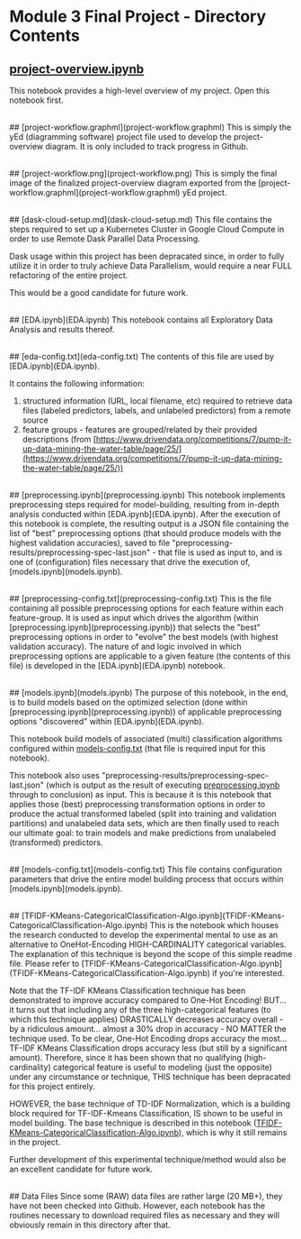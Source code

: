 
# Module 3 Final Project - Directory Contents

## [project-overview.ipynb](project-overview.ipynb)
This notebook provides a high-level overview of my project.  Open this notebook first.

<p><br>
## [project-workflow.graphml](project-workflow.graphml)
This is simply the yEd (diagramming software) project file used to develop the project-overview diagram.  It is only included to track progress in Github.

<p><br>
## [project-workflow.png](project-workflow.png)
This is simply the final image of the finalized project-overview diagram exported from the [project-workflow.graphml](project-workflow.graphml) yEd project.

<p><br>
## [dask-cloud-setup.md](dask-cloud-setup.md)
This file contains the steps required to set up a Kubernetes Cluster in Google Cloud Compute in order to use Remote Dask Parallel Data Processing.

Dask usage within this project has been depracated since, in order to fully utilize it in order to truly achieve Data Parallelism, would require a near FULL refactoring of the entire project.  

This would be a good candidate for future work.

<p><br>
## [EDA.ipynb](EDA.ipynb)
This notebook contains all Exploratory Data Analysis and results thereof.

<p><br>
## [eda-config.txt](eda-config.txt)
The contents of this file are used by [EDA.ipynb](EDA.ipynb).

It contains the following information:
1. structured information (URL, local filename, etc) required to retrieve data files (labeled predictors, labels, and unlabeled predictors) from a remote source
2. feature groups - features are grouped/related by their provided descriptions (from [https://www.drivendata.org/competitions/7/pump-it-up-data-mining-the-water-table/page/25/](https://www.drivendata.org/competitions/7/pump-it-up-data-mining-the-water-table/page/25/))

<p><br>
## [preprocessing.ipynb](preprocessing.ipynb)
This notebook implements preprocessing steps required for model-building, resulting from in-depth analysis conducted within [EDA.ipynb](EDA.ipynb).  After the execution of this notebook is complete, the resulting output is a JSON file containing the list of "best" preprocessing options (that should produce models with the highest validation accuracies), saved to file "preprocessing-results/preprocessing-spec-last.json" - that file is used as input to, and is one of (configuration) files necessary that drive the execution of, [models.ipynb](models.ipynb).

<p><br>
## [preprocessing-config.txt](preprocessing-config.txt)
This is the file containing all possible preprocessing options for each feature within each feature-group.  It is used as input which drives the algorithm (within [preprocessing.ipynb](preprocessing.ipynb)) that selects the "best" preprocessing options in order to "evolve" the best models (with highest validation accuracy).  The nature of and logic involved in which preprocessing options are applicable to a given feature (the contents of this file) is developed in the [EDA.ipynb](EDA.ipynb) notebook.

<p><br>
## [models.ipynb](models.ipynb)
The purpose of this notebook, in the end, is to build models based on the optimized selection (done within [preprocessing.ipynb](preprocessing.ipynb)) of applicable preprocessing options "discovered" within [EDA.ipynb](EDA.ipynb).

This notebook build models of associated (multi) classification algorithms configured within [models-config.txt](models-config.txt) (that file is required input for this notebook).

This notebook also uses "preprocessing-results/preprocessing-spec-last.json" (which is output as the result of executing [preprocessing.ipynb](preprocessing.ipynb) through to conclusion) as input.  This is because it is this notebook that applies those (best) preprocessing transformation options in order to produce the actual transformed labeled (split into training and validation partitions) and unalabeled data sets, which are then finally used to reach our ultimate goal: to train models and make predictions from unalabeled (transformed) predictors.

<p><br>
## [models-config.txt](models-config.txt)
This file contains configuration parameters that drive the entire model building process that occurs within [models.ipynb](models.ipynb).

<p><br>
## [TFIDF-KMeans-CategoricalClassification-Algo.ipynb](TFIDF-KMeans-CategoricalClassification-Algo.ipynb)
This is the notebook which houses the research conducted to develop the experimental mental to use as an alternative to OneHot-Encoding HIGH-CARDINALITY categorical variables.  The explanation of this technique is beyond the scope of this simple readme file.  Please refer to [TFIDF-KMeans-CategoricalClassification-Algo.ipynb](TFIDF-KMeans-CategoricalClassification-Algo.ipynb) if you're interested.  

Note that the TF-IDF KMeans Classification technique has been demonstrated to improve accuracy compared to One-Hot Encoding!  BUT... it turns out that including any of the three high-categorical features (to which this technique applies) DRASTICALLY decreases accuracy overall - by a ridiculous amount... almost a 30% drop in accuracy - NO MATTER the technique used.  To be clear, One-Hot Encoding drops accuracy the most... TF-IDF KMeans Classification drops accuracy less (but still by a significant amount).  Therefore, since it has been shown that no qualifying (high-cardinality) categorical feature is useful to modeling (just the opposite) under any circumstance or technique, THIS technique has been depracated for this project entirely.

HOWEVER, the base technique of TD-IDF Normalization, which is a building block required for TF-IDF-Kmeans Classification, IS shown to be useful in model building.  The base technique is described in this notebook ([TFIDF-KMeans-CategoricalClassification-Algo.ipynb](TFIDF-KMeans-CategoricalClassification-Algo.ipynb)), which is why it still remains in the project.

Further development of this experimental technique/method would also be an excellent candidate for future work.

<p><br>
## Data Files
Since some (RAW) data files are rather large (20 MB+), they have not been checked into Github.  However, each notebook has the routines necessary to download required files as necessary and they will obviously remain in this directory after that.
